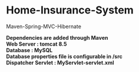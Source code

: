 # Home-Insurance-System
Maven-Spring-MVC-Hibernate


**Dependencies are added through Maven <br/>
Web Server : tomcat 8.5<br/>
Database : MySQL<br/>
Database properties file is configurable in /src <br/>
Dispatcher Servlet : MyServlet-servlet.xml <br/>**
